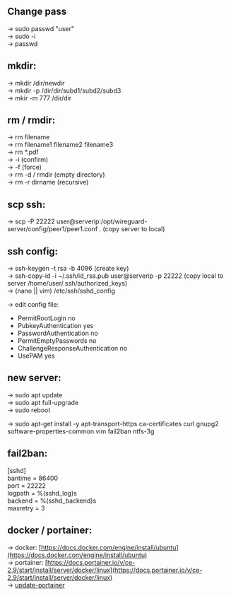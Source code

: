 Change pass
-----------
-> sudo passwd "user"  
->	sudo -i  
->	passwd  
   
mkdir:
------
->	mkdir /dir/newdir  
->	mkdir -p /dir/dir/subd1/subd2/subd3  
->	mkir -m 777 /dir/dir  
  
rm / rmdir:
-----------
-> rm filename  
-> rm filename1 filename2 filename3  
-> rm *.pdf  
-> -i (confirm)  
-> -f (force)  
-> rm -d / rmdir (empty directory)  
-> rm -r dirname (recursive)  
  
scp ssh:
--------
-> scp -P 22222 user@serverip:/opt/wireguard-server/config/peer1/peer1.conf .  (copy server to local)  

ssh config:
-----------
-> ssh-keygen -t rsa -b 4096  (create key)  
-> ssh-copy-id -i ~/.ssh/id_rsa.pub user@serverip -p 22222	(copy local to server /home/user/.ssh/authorized_keys)  
-> (nano || vim) /etc/ssh/sshd_config  

-> edit config file:
 - PermitRootLogin no
 - PubkeyAuthentication yes
 - PasswordAuthentication no
 - PermitEmptyPasswords no
 - ChallengeResponseAuthentication no
 - UsePAM yes


new server:
-----------
-> sudo apt update  
-> sudo apt full-upgrade  
-> sudo reboot  

-> sudo apt-get install -y apt-transport-https ca-certificates curl gnupg2 software-properties-common vim fail2ban ntfs-3g

fail2ban:
---------
[sshd]  
bantime = 86400  
port    = 22222  
logpath = %(sshd_log)s  
backend = %(sshd_backend)s  
maxretry = 3  
  
docker / portainer:
-------------------
-> docker: [https://docs.docker.com/engine/install/ubuntu](https://docs.docker.com/engine/install/ubuntu)  
-> portainer: [https://docs.portainer.io/v/ce-2.9/start/install/server/docker/linux](https://docs.portainer.io/v/ce-2.9/start/install/server/docker/linux)  
-> [update-portainer](https://docs.portainer.io/v/ce-2.11/start/upgrade)  
